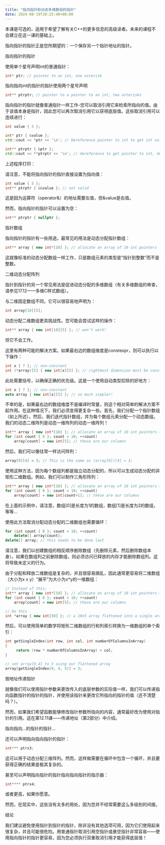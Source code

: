 ```yaml
---
title: "指向指针和动态多维数组的指针"
date: 2024-08-19T20:25:40+08:00
---
```


本课是可选的，适用于希望了解有关C++的更多信息的高级读者。未来的课程不会建立在这一课的基础上。

指向指针的指针正是您所期望的：一个保存另一个指针地址的指针。

指向指针的指针

使用单个星号声明int的普通指针：

```C++
int* ptr; // pointer to an int, one asterisk
```

指向指向int的指针的指针使用两个星号声明

```C++
int** ptrptr; // pointer to a pointer to an int, two asterisks
```

指向指针的指针就像普通指针一样工作-您可以取消引用它来检索所指向的值。由于该值本身是指针，因此您可以再次取消引用它以获得底层值。这些取消引用可以连续进行：

```C++
int value { 5 };

int* ptr { &value };
std::cout << *ptr << '\n'; // Dereference pointer to int to get int value

int** ptrptr { &ptr };
std::cout << **ptrptr << '\n'; // dereference to get pointer to int, dereference again to get int value
```

上述程序打印：

请注意，不能将指向指针的指针直接设置为指向值：

```C++
int value { 5 };
int** ptrptr { &&value }; // not valid
```

这是因为运算符（operator&）的地址需要左值，但&value是右值。

然而，指向指针的指针可以设置为空：

```C++
int** ptrptr { nullptr };
```

指针数组

指向指针的指针有一些用途。最常见的用法是动态分配指针数组：

```C++
int** array { new int*[10] }; // allocate an array of 10 int pointers
```

这就像标准的动态分配数组一样工作，只是数组元素的类型是“指针到整数”而不是整数。

二维动态分配阵列

指针到指针的另一个常见用法是促进动态分配的多维数组（有关多维数组的审查，请参见17.12——多维C样式数组）。

与二维固定数组不同，它可以很容易地声明为：

```C++
int array[10][5];
```

动态分配二维数组更具挑战性。您可能会尝试这样的操作：

```C++
int** array { new int[10][5] }; // won’t work!
```

但它不会工作。

这里有两种可能的解决方案。如果最右边的数组维度是constexpr，则可以执行以下操作：

```C++
int x { 7 }; // non-constant
int (*array)[5] { new int[x][5] }; // rightmost dimension must be constexpr
```

此处需要括号，以确保正确的优先级。这是一个使用自动类型扣除的好地方：

```C++
int x { 7 }; // non-constant
auto array { new int[x][5] }; // so much simpler!
```

不幸的是，如果最右边的数组维度不是编译时常量，则这个相对简单的解决方案不起作用。在这种情况下，我们必须变得更复杂一些。首先，我们分配一个指针数组（如上所述）。然后，我们迭代指针数组，并为每个数组元素分配一个动态数组。我们的动态二维阵列是动态一维阵列的动态一维阵列！

```C++
int** array { new int*[10] }; // allocate an array of 10 int pointers — these are our rows
for (int count { 0 }; count < 10; ++count)
    array[count] = new int[5]; // these are our columns
```

然后，我们可以像往常一样访问阵列：

```C++
array[9][4] = 3; // This is the same as (array[9])[4] = 3;
```

使用这种方法，因为每个数组列都是独立动态分配的，所以可以生成动态分配的非矩形二维数组。例如，我们可以制作三角形阵列：

```C++
int** array { new int*[10] }; // allocate an array of 10 int pointers — these are our rows
for (int count { 0 }; count < 10; ++count)
    array[count] = new int[count+1]; // these are our columns
```

在上面的示例中，请注意，数组[0]是长度为1的数组，数组[1]是长度为2的数组，等等…

使用此方法取消分配动态分配的二维数组也需要循环：

```C++
for (int count { 0 }; count < 10; ++count)
    delete[] array[count];
delete[] array; // this needs to be done last
```

请注意，我们以创建数组的相反顺序删除数组（先删除元素，然后删除数组本身）。如果在数组列之前删除数组，则必须访问已释放的内存才能删除数组列。这将导致未定义的行为。

由于分配和释放二维数组是复杂的，并且很容易搞乱，因此通常更容易将二维数组（大小为x x y）“展平”为大小为x*y的一维数组：

```C++
// Instead of this:
int** array { new int*[10] }; // allocate an array of 10 int pointers — these are our rows
for (int count { 0 }; count < 10; ++count)
    array[count] = new int[5]; // these are our columns

// Do this
int *array { new int[50] }; // a 10x5 array flattened into a single array
```

然后，可以使用简单的数学将矩形二维数组的行和列索引转换为一维数组的单个索引：

```C++
int getSingleIndex(int row, int col, int numberOfColumnsInArray)
{
     return (row * numberOfColumnsInArray) + col;
}

// set array[9,4] to 3 using our flattened array
array[getSingleIndex(9, 4, 5)] = 3;
```

按地址传递指针

就像我们可以使用指针参数来更改传入的底层参数的实际值一样，我们可以传递指向函数指针的指针的指针，并使用该指针来更改它所指向的指针的值（还不清楚吗？）。

然而，如果我们希望函数能够修改指针参数所指向的内容，通常最好改为使用对指针的引用。这在第12.11课——传递地址（第2部分）中介绍。

指向指向…的指针的指针…

还可以声明指向指向指针的指针：

```C++
int*** ptrx3;
```

这可以用于动态分配三维阵列。然而，这样做需要在循环中包含一个循环，并且要获得正确的结果是极其复杂的。

甚至可以声明指向指针的指针指向指向指针的指示器：

```C++
int**** ptrx4;
```

或者更高，如果你愿意。

然而，在现实中，这些没有太多的用处，因为您并不经常需要这么多级别的间接。

结论

我们建议避免使用指针到指针的指针，除非没有其他选项可用，因为它们使用起来很复杂，并且可能很危险。用普通指针取消引用空指针或悬空指针非常容易——使用指向指针的指针更容易，因为您必须执行双重取消引用才能获得底层值！

